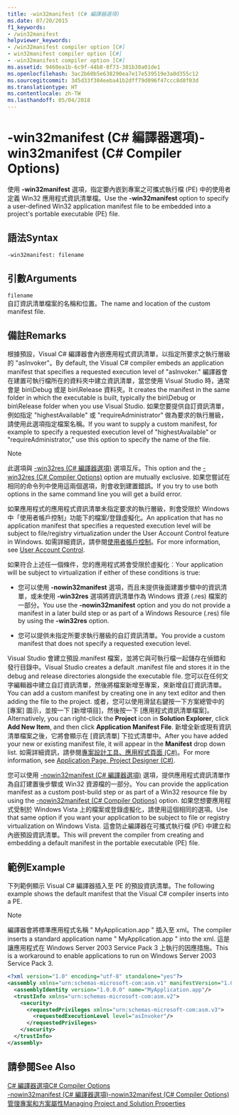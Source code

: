 ```yaml
---
title: -win32manifest (C# 編譯器選項)
ms.date: 07/20/2015
f1_keywords:
- /win32manifest
helpviewer_keywords:
- /win32manifest compiler option [C#]
- win32manifest compiler option [C#]
- -win32manifest compiler option [C#]
ms.assetid: 9460ea1b-6c9f-44b8-8f73-301b30a01de1
ms.openlocfilehash: 3ac2b60b5e638290ea7e17e539519e3a0d355c12
ms.sourcegitcommit: 3d5d33f384eeba41b2dff79d096f47ccc8d8f03d
ms.translationtype: HT
ms.contentlocale: zh-TW
ms.lasthandoff: 05/04/2018
---
```

# <a name="-win32manifest-c-compiler-options"></a><span data-ttu-id="37a7f-102">-win32manifest (C# 編譯器選項)</span><span class="sxs-lookup"><span data-stu-id="37a7f-102">-win32manifest (C# Compiler Options)</span></span>
<span data-ttu-id="37a7f-103">使用 **-win32manifest** 選項，指定要內嵌到專案之可攜式執行檔 (PE) 中的使用者定義 Win32 應用程式資訊清單檔。</span><span class="sxs-lookup"><span data-stu-id="37a7f-103">Use the **-win32manifest** option to specify a user-defined Win32 application manifest file to be embedded into a project's portable executable (PE) file.</span></span>  
  
## <a name="syntax"></a><span data-ttu-id="37a7f-104">語法</span><span class="sxs-lookup"><span data-stu-id="37a7f-104">Syntax</span></span>  
  
```console  
-win32manifest: filename  
```  
  
## <a name="arguments"></a><span data-ttu-id="37a7f-105">引數</span><span class="sxs-lookup"><span data-stu-id="37a7f-105">Arguments</span></span>  
 `filename`  
 <span data-ttu-id="37a7f-106">自訂資訊清單檔案的名稱和位置。</span><span class="sxs-lookup"><span data-stu-id="37a7f-106">The name and location of the custom manifest file.</span></span>  
  
## <a name="remarks"></a><span data-ttu-id="37a7f-107">備註</span><span class="sxs-lookup"><span data-stu-id="37a7f-107">Remarks</span></span>  
 <span data-ttu-id="37a7f-108">根據預設，Visual C# 編譯器會內嵌應用程式資訊清單，以指定所要求之執行層級的 "asInvoker"。</span><span class="sxs-lookup"><span data-stu-id="37a7f-108">By default, the Visual C# compiler embeds an application manifest that specifies a requested execution level of "asInvoker."</span></span> <span data-ttu-id="37a7f-109">編譯器會在建置可執行檔所在的資料夾中建立資訊清單，當您使用 Visual Studio 時，通常會是 bin\Debug 或是 bin\Release 資料夾。</span><span class="sxs-lookup"><span data-stu-id="37a7f-109">It creates the manifest in the same folder in which the executable is built, typically the bin\Debug or bin\Release folder when you use Visual Studio.</span></span> <span data-ttu-id="37a7f-110">如果您要提供自訂資訊清單，例如指定 "highestAvailable" 或 "requireAdministrator" 做為要求的執行層級，請使用此選項指定檔案名稱。</span><span class="sxs-lookup"><span data-stu-id="37a7f-110">If you want to supply a custom manifest, for example to specify a requested execution level of "highestAvailable" or "requireAdministrator," use this option to specify the name of the file.</span></span>  
  
> [!NOTE]
>  <span data-ttu-id="37a7f-111">此選項與 [-win32res (C# 編譯器選項)](../../../csharp/language-reference/compiler-options/win32res-compiler-option.md) 選項互斥。</span><span class="sxs-lookup"><span data-stu-id="37a7f-111">This option and the [-win32res (C# Compiler Options)](../../../csharp/language-reference/compiler-options/win32res-compiler-option.md) option are mutually exclusive.</span></span> <span data-ttu-id="37a7f-112">如果您嘗試在相同的命令列中使用這兩個選項，則會收到建置錯誤。</span><span class="sxs-lookup"><span data-stu-id="37a7f-112">If you try to use both options in the same command line you will get a build error.</span></span>  
  
 <span data-ttu-id="37a7f-113">如果應用程式的應用程式資訊清單未指定要求的執行層級，則會受限於 Windows 中「使用者帳戶控制」功能下的檔案/登錄虛擬化。</span><span class="sxs-lookup"><span data-stu-id="37a7f-113">An application that has no application manifest that specifies a requested execution level will be subject to file/registry virtualization under the User Account Control feature in Windows.</span></span> <span data-ttu-id="37a7f-114">如需詳細資訊，請參閱[使用者帳戶控制](/windows/access-protection/user-account-control/user-account-control-overview)。</span><span class="sxs-lookup"><span data-stu-id="37a7f-114">For more information, see [User Account Control](/windows/access-protection/user-account-control/user-account-control-overview).</span></span>  
  
 <span data-ttu-id="37a7f-115">如果符合上述任一個條件，您的應用程式將會受限於虛擬化︰</span><span class="sxs-lookup"><span data-stu-id="37a7f-115">Your application will be subject to virtualization if either of these conditions is true:</span></span>  
  
-   <span data-ttu-id="37a7f-116">您可以使用 **-nowin32manifest** 選項，而且未提供後面建置步驟中的資訊清單，或未使用 **-win32res** 選項將資訊清單作為 Windows 資源 (.res) 檔案的一部分。</span><span class="sxs-lookup"><span data-stu-id="37a7f-116">You use the **-nowin32manifest** option and you do not provide a manifest in a later build step or as part of a Windows Resource (.res) file by using the **-win32res** option.</span></span>  
  
-   <span data-ttu-id="37a7f-117">您可以提供未指定所要求執行層級的自訂資訊清單。</span><span class="sxs-lookup"><span data-stu-id="37a7f-117">You provide a custom manifest that does not specify a requested execution level.</span></span>  
  
 <span data-ttu-id="37a7f-118">Visual Studio 會建立預設.manifest 檔案，並將它與可執行檔一起儲存在偵錯和發行目錄中。</span><span class="sxs-lookup"><span data-stu-id="37a7f-118">Visual Studio creates a default .manifest file and stores it in the debug and release directories alongside the executable file.</span></span> <span data-ttu-id="37a7f-119">您可以在任何文字編輯器中建立自訂資訊清單，然後將檔案新增至專案，來新增自訂資訊清單。</span><span class="sxs-lookup"><span data-stu-id="37a7f-119">You can add a custom manifest by creating one in any text editor and then adding the file to the project.</span></span> <span data-ttu-id="37a7f-120">或者，您可以使用滑鼠右鍵按一下方案總管中的 [專案] 圖示，並按一下 [新增項目]，然後按一下 [應用程式資訊清單檔案]。</span><span class="sxs-lookup"><span data-stu-id="37a7f-120">Alternatively, you can right-click the **Project** icon in **Solution Explorer**, click **Add New Item**, and then click **Application Manifest File**.</span></span> <span data-ttu-id="37a7f-121">新增全新或現有資訊清單檔案之後，它將會顯示在 [資訊清單] 下拉式清單中。</span><span class="sxs-lookup"><span data-stu-id="37a7f-121">After you have added your new or existing manifest file, it will appear in the **Manifest** drop down list.</span></span> <span data-ttu-id="37a7f-122">如需詳細資訊，請參閱[專案設計工具、應用程式頁面 (C#)](/visualstudio/ide/reference/application-page-project-designer-csharp)。</span><span class="sxs-lookup"><span data-stu-id="37a7f-122">For more information, see [Application Page, Project Designer (C#)](/visualstudio/ide/reference/application-page-project-designer-csharp).</span></span>  
  
 <span data-ttu-id="37a7f-123">您可以使用 [-nowin32manifest (C# 編譯器選項)](../../../csharp/language-reference/compiler-options/nowin32manifest-compiler-option.md) 選項，提供應用程式資訊清單作為自訂建置後步驟或 Win32 資源檔的一部分。</span><span class="sxs-lookup"><span data-stu-id="37a7f-123">You can provide the application manifest as a custom post-build step or as part of a Win32 resource file by using the [-nowin32manifest (C# Compiler Options)](../../../csharp/language-reference/compiler-options/nowin32manifest-compiler-option.md) option.</span></span> <span data-ttu-id="37a7f-124">如果您想要應用程式受制於 Windows Vista 上的檔案或登錄虛擬化，請使用這個相同的選項。</span><span class="sxs-lookup"><span data-stu-id="37a7f-124">Use that same option if you want your application to be subject to file or registry virtualization on Windows Vista.</span></span> <span data-ttu-id="37a7f-125">這會防止編譯器在可攜式執行檔 (PE) 中建立和內嵌預設資訊清單。</span><span class="sxs-lookup"><span data-stu-id="37a7f-125">This will prevent the compiler from creating and embedding a default manifest in the portable executable (PE) file.</span></span>  
  
## <a name="example"></a><span data-ttu-id="37a7f-126">範例</span><span class="sxs-lookup"><span data-stu-id="37a7f-126">Example</span></span>  
 <span data-ttu-id="37a7f-127">下列範例顯示 Visual C# 編譯器插入至 PE 的預設資訊清單。</span><span class="sxs-lookup"><span data-stu-id="37a7f-127">The following example shows the default manifest that the Visual C# compiler inserts into a PE.</span></span>  
  
> [!NOTE]
>  <span data-ttu-id="37a7f-128">編譯器會將標準應用程式名稱 " MyApplication.app " 插入至 xml。</span><span class="sxs-lookup"><span data-stu-id="37a7f-128">The compiler inserts a standard application name " MyApplication.app " into the xml.</span></span> <span data-ttu-id="37a7f-129">這是讓應用程式在 Windows Server 2003 Service Pack 3 上執行的因應措施。</span><span class="sxs-lookup"><span data-stu-id="37a7f-129">This is a workaround to enable applications to run on Windows Server 2003 Service Pack 3.</span></span>  
  
```xml  
<?xml version="1.0" encoding="utf-8" standalone="yes"?>  
<assembly xmlns="urn:schemas-microsoft-com:asm.v1" manifestVersion="1.0">  
  <assemblyIdentity version="1.0.0.0" name="MyApplication.app"/>  
  <trustInfo xmlns="urn:schemas-microsoft-com:asm.v2">  
    <security>  
      <requestedPrivileges xmlns="urn:schemas-microsoft-com:asm.v3">  
        <requestedExecutionLevel level="asInvoker"/>  
      </requestedPrivileges>  
    </security>  
  </trustInfo>  
</assembly>  
```  
  
## <a name="see-also"></a><span data-ttu-id="37a7f-130">請參閱</span><span class="sxs-lookup"><span data-stu-id="37a7f-130">See Also</span></span>  
 [<span data-ttu-id="37a7f-131">C# 編譯器選項</span><span class="sxs-lookup"><span data-stu-id="37a7f-131">C# Compiler Options</span></span>](../../../csharp/language-reference/compiler-options/index.md)  
 [<span data-ttu-id="37a7f-132">-nowin32manifest (C# 編譯器選項)</span><span class="sxs-lookup"><span data-stu-id="37a7f-132">-nowin32manifest (C# Compiler Options)</span></span>](../../../csharp/language-reference/compiler-options/nowin32manifest-compiler-option.md)  
 [<span data-ttu-id="37a7f-133">管理專案和方案屬性</span><span class="sxs-lookup"><span data-stu-id="37a7f-133">Managing Project and Solution Properties</span></span>](/visualstudio/ide/managing-project-and-solution-properties)
